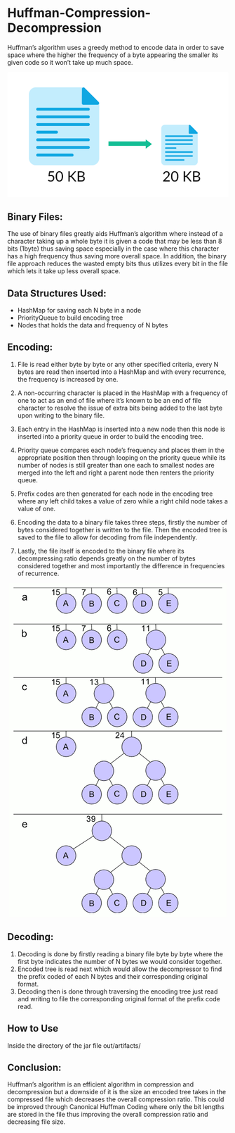 # Huffman-Compression-Decompression
Huffman’s algorithm uses a greedy method to encode data in order to save space where the higher the frequency of a byte appearing the smaller its given code so it won’t take up much space.
<p align="center"><img src="src/images/compression.png"></p>

## Binary Files:
The use of binary files greatly aids Huffman’s algorithm where instead of a character taking up a whole byte it is given a code that may be less than 8 bits (1byte) thus saving space especially in the case where this character has a high frequency thus saving more overall space. In addition, the binary file approach reduces the wasted empty bits thus utilizes every bit in the file which lets it take up less overall space.
## Data Structures Used:
- HashMap for saving each N byte in a node
- PriorityQueue to build encoding tree
- Nodes that holds the data and frequency of N bytes
## Encoding:
1. File is read either byte by byte or any other specified criteria, every N bytes are read then inserted into a HashMap and with every recurrence, the frequency is increased by one.

2. A non-occurring character is placed in the HashMap with a frequency of one to act as an end of file where it’s known to be an end of file character to resolve the issue of extra bits being added to the last byte upon writing to the binary file.

3. Each entry in the HashMap is inserted into a new node then this node is inserted into a priority queue in order to build the encoding tree.

4. Priority queue compares each node’s frequency and places them in the appropriate position then through looping on the priority queue while its number of nodes is still greater than one each to smallest nodes are merged into the left and right a parent node then renters the priority queue.

5. Prefix codes are then generated for each node in the encoding tree where any left child takes a value of zero while a right child node takes a value of one.

6. Encoding the data to a binary file takes three steps, firstly the number of bytes considered together is written to the file. Then the encoded tree is saved to the file to allow for decoding from file independently. 

7. Lastly, the file itself is encoded to the binary file where its decompressing ratio depends greatly on the number of bytes considered together and most importantly the difference in frequencies of recurrence.

<p align="center"><img src="src/images/prefixTree.png"></p>

## Decoding:
1. Decoding is done by firstly reading a binary file byte by byte where the first byte indicates the number of N bytes we would consider together. 
2. Encoded tree is read next which would allow the decompressor to find the prefix coded of each N bytes and their corresponding original format. 
3. Decoding then is done through traversing the encoding tree just read and writing to file the corresponding original format of the prefix code read.

## How to Use
Inside the directory of the jar file out/artifacts/

## Conclusion:
Huffman’s algorithm is an efficient algorithm in compression and decompression but a downside of it is the size an encoded tree takes in the compressed file which decreases the overall compression ratio. This could be improved through Canonical Huffman Coding where only the bit lengths are stored in the file thus improving the overall compression ratio and decreasing file size.
